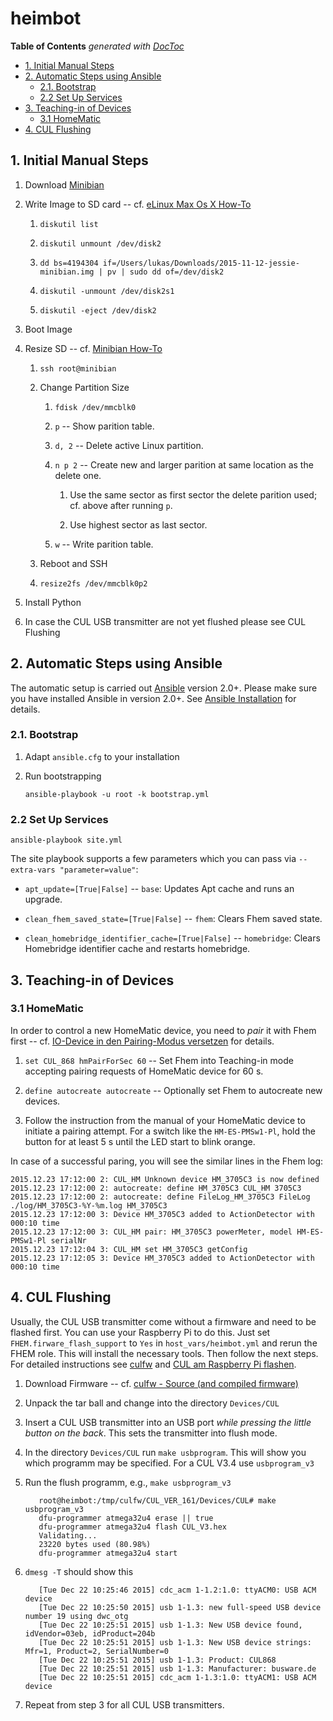 # heimbot

<!-- START doctoc generated TOC please keep comment here to allow auto update -->
<!-- DON'T EDIT THIS SECTION, INSTEAD RE-RUN doctoc TO UPDATE -->
**Table of Contents**  *generated with [DocToc](https://github.com/thlorenz/doctoc)*

- [1. Initial Manual Steps](#1-initial-manual-steps)
- [2. Automatic Steps using Ansible](#2-automatic-steps-using-ansible)
  - [2.1. Bootstrap](#21-bootstrap)
  - [2.2 Set Up Services](#22-set-up-services)
- [3. Teaching-in of Devices](#3-teaching-in-of-devices)
  - [3.1 HomeMatic](#31-homematic)
- [4. CUL Flushing](#4-cul-flushing)

<!-- END doctoc generated TOC please keep comment here to allow auto update -->

## 1. Initial Manual Steps

1. Download [Minibian](https://minibianpi.wordpress.com/download/)

1. Write Image to SD card -- cf. [eLinux Max Os X How-To](http://elinux.org/RPi_Easy_SD_Card_Setup#Using_command_line_tools_.282.29)

    1. `diskutil list`

    1. `diskutil unmount /dev/disk2`

    1. `dd bs=4194304 if=/Users/lukas/Downloads/2015-11-12-jessie-minibian.img | pv | sudo dd of=/dev/disk2`

    1. `diskutil -unmount /dev/disk2s1`

    1. `diskutil -eject /dev/disk2`

1. Boot Image

1. Resize SD -- cf. [Minibian How-To](https://minibianpi.wordpress.com/how-to/resize-sd)

    1. `ssh root@minibian`

    1. Change Partition Size

        1. `fdisk /dev/mmcblk0`

        1. `p` -- Show parition table.

        1. `d, 2` -- Delete active Linux partition.

        1. `n p 2` -- Create new and larger parition at same location as
           the delete one.

            1. Use the same sector as first sector the delete parition
               used; cf. above after running `p`.

            2. Use highest sector as last sector.

        1. `w` -- Write parition table.

    1. Reboot and SSH

    1. `resize2fs /dev/mmcblk0p2`

1. Install Python

1. In case the CUL USB transmitter are not yet flushed please see CUL Flushing

## 2. Automatic Steps using Ansible

The automatic setup is carried out [Ansible](https://github.com/ansible/ansible) version 2.0+. Please make sure you have installed Ansible in version 2.0+. See [Ansible Installation](http://docs.ansible.com/ansible/intro_installation.html#running-from-source) for details.

### 2.1. Bootstrap

1. Adapt `ansible.cfg` to your installation

1. Run bootstrapping

    `ansible-playbook -u root -k bootstrap.yml`

### 2.2 Set Up Services

`ansible-playbook site.yml`

The site playbook supports a few parameters which you can pass via `--extra-vars "parameter=value"`:

* `apt_update=[True|False]` -- `base`: Updates Apt cache and runs an upgrade.

* `clean_fhem_saved_state=[True|False]` -- `fhem`: Clears Fhem saved state.

* `clean_homebridge_identifier_cache=[True|False]` -- `homebridge`: Clears Homebridge identifier cache and restarts homebridge.


## 3. Teaching-in of Devices

### 3.1 HomeMatic

In order to control a new HomeMatic device, you need to _pair_ it with Fhem first -- cf. [IO-Device in den Pairing-Modus versetzen](http://www.fhemwiki.de/wiki/HomeMatic_Devices_pairen#IO-Device_in_den_Pairing-Modus_versetzen) for details.

1. `set CUL_868 hmPairForSec 60` -- Set Fhem into Teaching-in mode accepting pairing requests of HomeMatic device for 60 s.

1. `define autocreate autocreate` -- Optionally set Fhem to autocreate new devices.

1. Follow the instruction from the manual of your HomeMatic device to initiate a pairing attempt. For a switch like the `HM-ES-PMSw1-Pl`, hold the button for at least 5 s until the LED start to blink orange.

In case of a successful paring, you will see the similar lines in the Fhem log:

```
2015.12.23 17:12:00 2: CUL_HM Unknown device HM_3705C3 is now defined
2015.12.23 17:12:00 2: autocreate: define HM_3705C3 CUL_HM 3705C3
2015.12.23 17:12:00 2: autocreate: define FileLog_HM_3705C3 FileLog ./log/HM_3705C3-%Y-%m.log HM_3705C3
2015.12.23 17:12:00 3: Device HM_3705C3 added to ActionDetector with 000:10 time
2015.12.23 17:12:00 3: CUL_HM pair: HM_3705C3 powerMeter, model HM-ES-PMSw1-Pl serialNr
2015.12.23 17:12:04 3: CUL_HM set HM_3705C3 getConfig
2015.12.23 17:12:05 3: Device HM_3705C3 added to ActionDetector with 000:10 time
```


## 4. CUL Flushing

Usually, the CUL USB transmitter come without a firmware and need to be flashed first. You can use your Raspberry Pi to do this. Just set `FHEM.firware_flash_support` to `Yes` in `host_vars/heimbot.yml` and rerun the FHEM role. This will install the necessary tools. Then follow the next steps. For detailed instructions see [culfw](http://culfw.de) and [CUL am Raspberry Pi flashen](http://www.fhemwiki.de/wiki/CUL_am_Raspberry_Pi_flashen#Raspberry_Pi_mit_Raspbian).

1. Download Firmware -- cf. [culfw - Source (and compiled firmware)](http://culfw.de/culfw.html#Links)

1. Unpack the tar ball and change into the directory `Devices/CUL`

1. Insert a CUL USB transmitter into an USB port _while pressing the little button on the back_. This sets the transmitter into flush mode.

1. In the directory `Devices/CUL` run `make usbprogram`. This will show you which programm may be specified. For a CUL V3.4 use `usbprogram_v3`

1. Run the flush programm, e.g., `make usbprogram_v3`

    ```
       root@heimbot:/tmp/culfw/CUL_VER_161/Devices/CUL# make usbprogram_v3
       dfu-programmer atmega32u4 erase || true
       dfu-programmer atmega32u4 flash CUL_V3.hex
       Validating...
       23220 bytes used (80.98%)
       dfu-programmer atmega32u4 start
    ```

1. `dmesg -T` should show this

    ```
       [Tue Dec 22 10:25:46 2015] cdc_acm 1-1.2:1.0: ttyACM0: USB ACM device
       [Tue Dec 22 10:25:50 2015] usb 1-1.3: new full-speed USB device number 19 using dwc_otg
       [Tue Dec 22 10:25:51 2015] usb 1-1.3: New USB device found, idVendor=03eb, idProduct=204b
       [Tue Dec 22 10:25:51 2015] usb 1-1.3: New USB device strings: Mfr=1, Product=2, SerialNumber=0
       [Tue Dec 22 10:25:51 2015] usb 1-1.3: Product: CUL868
       [Tue Dec 22 10:25:51 2015] usb 1-1.3: Manufacturer: busware.de
       [Tue Dec 22 10:25:51 2015] cdc_acm 1-1.3:1.0: ttyACM1: USB ACM device
    ```

1. Repeat from step 3 for all CUL USB transmitters.


